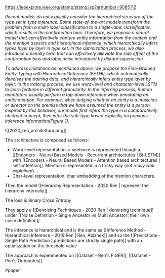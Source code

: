 https://ieeexplore.ieee.org/stamp/stamp.jsp?arnumber=9085112

*Recent models do not explicitly consider the hierarchical structure of the type set in type inference. Some state-of-the-art models transform the problem from a multi-label classification to a single-label classification, which results in the confirmation bias. Therefore, we propose a neural model that can effectively capture entity information from the context and the mention aspects and hierarchical inference, which hierarchically infers types layer by layer in type set. In the optimization process, we also introduce a penalty term that can effectively alleviate the side effect of the confirmation bias and label noise introduced by distant supervision*

*To address limitations as mentioned above, we propose the Fine-Grained Entity Typing with Hierarchical Inference (FETHI), which automatically denoises the training data, and hierarchically infers entity type layer by layer. In the training process, we use word-level and character-level LSTM to learn features in different granularity. In the inferring process, human annotators usually perform a top-down inference when annotating an entity mention. For example, when judging whether an entity is a musician or director on the premise that we have assumed the entity is a person. Inspired by this behavior, our model first infers the type in a comparatively abstract concept, then infer the sub-type based explicitly on previous inference information(Figure 1).*

![[2020_ren_architettura.png]]

The architecture is composed as follows: 

-	Word-level representation: a sentence is represented though a [[Encoders - Neural Based Models - Recurrent architectures | Bi-LSTM]] with [[Encoders - Neural Based Models - Attention based architectures | self-attention]]. Mention is represented in a tricky way (*not really well explained*).
-	Char-level representation: char embedding of the mention characters.

Then the model [[Hierarchy Representation - 2020 Ren | represent the hierarchy internally]]

The loss is Binary Cross Entropy

They apply a [[Denoising Techniques - 2020 Ren | denoising technique]] under [[Noise Definition - Single Ancestor vs Multi Ancestor| their own noise definition]]

The inference is hierarchical and is the same as [[Inference Method - Hierarchical Inference - 2016 Ren | Ren, Abishek]] and so the [[Predictions - Single Path Prediction | predictions are strictly single path]] with an optimization on the threshold value

The approach is experimented on [[Dataset - Ren's FIGER]], [[Dataset - Ren's Ontonotes]]
 

#paper 